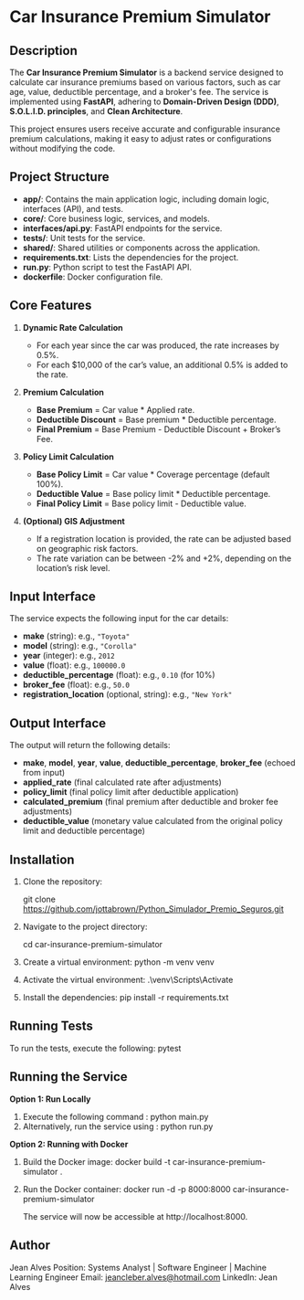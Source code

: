 # Car Insurance Premium Simulator

## Description

The **Car Insurance Premium Simulator** is a backend service designed to calculate car insurance premiums based on various factors, such as car age, value, deductible percentage, and a broker's fee. The service is implemented using **FastAPI**, adhering to **Domain-Driven Design (DDD)**, **S.O.L.I.D. principles**, and **Clean Architecture**. 

This project ensures users receive accurate and configurable insurance premium calculations, making it easy to adjust rates or configurations without modifying the code.

## Project Structure

- **app/**: Contains the main application logic, including domain logic, interfaces (API), and tests.
- **core/**: Core business logic, services, and models.
- **interfaces/api.py**: FastAPI endpoints for the service.
- **tests/**: Unit tests for the service.
- **shared/**: Shared utilities or components across the application.
- **requirements.txt**: Lists the dependencies for the project.
- **run.py**: Python script to test the FastAPI API.
- **dockerfile**: Docker configuration file.

## Core Features

1. **Dynamic Rate Calculation**
   - For each year since the car was produced, the rate increases by 0.5%.
   - For each $10,000 of the car’s value, an additional 0.5% is added to the rate.
   
2. **Premium Calculation**
   - **Base Premium** = Car value * Applied rate.
   - **Deductible Discount** = Base premium * Deductible percentage.
   - **Final Premium** = Base Premium - Deductible Discount + Broker’s Fee.

3. **Policy Limit Calculation**
   - **Base Policy Limit** = Car value * Coverage percentage (default 100%).
   - **Deductible Value** = Base policy limit * Deductible percentage.
   - **Final Policy Limit** = Base policy limit - Deductible value.

4. **(Optional) GIS Adjustment**
   - If a registration location is provided, the rate can be adjusted based on geographic risk factors.
   - The rate variation can be between -2% and +2%, depending on the location’s risk level.

## Input Interface

The service expects the following input for the car details:

- **make** (string): e.g., `"Toyota"`
- **model** (string): e.g., `"Corolla"`
- **year** (integer): e.g., `2012`
- **value** (float): e.g., `100000.0`
- **deductible_percentage** (float): e.g., `0.10` (for 10%)
- **broker_fee** (float): e.g., `50.0`
- **registration_location** (optional, string): e.g., `"New York"`

## Output Interface

The output will return the following details:

- **make**, **model**, **year**, **value**, **deductible_percentage**, **broker_fee** (echoed from input)
- **applied_rate** (final calculated rate after adjustments)
- **policy_limit** (final policy limit after deductible application)
- **calculated_premium** (final premium after deductible and broker fee adjustments)
- **deductible_value** (monetary value calculated from the original policy limit and deductible percentage)

## Installation

1. Clone the repository:

   git clone https://github.com/jottabrown/Python_Simulador_Premio_Seguros.git

2. Navigate to the project directory:

   cd car-insurance-premium-simulator

3. Create a virtual environment:
   python -m venv venv

4. Activate the virtual environment:
   .\venv\Scripts\Activate

5. Install the dependencies:
   pip install -r requirements.txt

## Running Tests
To run the tests, execute the following: 
   pytest

## Running the Service

**Option 1: Run Locally**

1. Execute the following command :
      python main.py
2. Alternatively, run the service using :
      python run.py

**Option 2: Running with Docker**
1. Build the Docker image: 
   docker build -t car-insurance-premium-simulator .
2. Run the Docker container:
   docker run -d -p 8000:8000 car-insurance-premium-simulator

   The service will now be accessible at http://localhost:8000.




## Author

Jean Alves
Position: Systems Analyst | Software Engineer | Machine Learning Engineer
Email: jeancleber.alves@hotmail.com
LinkedIn: Jean Alves
